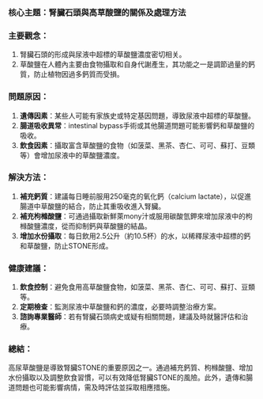 ### 核心主題：腎臟石頭與高草酸鹽的關係及處理方法

### 主要觀念：
1. 腎臟石頭的形成與尿液中超標的草酸鹽濃度密切相关。
2. 草酸鹽在人體內主要由食物攝取和自身代謝產生，其功能之一是調節過量的鈣質，防止植物因過多鈣質而受損。

### 問題原因：
1. **遺傳因素**：某些人可能有家族史或特定基因問題，導致尿液中超標的草酸鹽。
2. **腸道吸收異常**：intestinal bypass手術或其他腸道問題可能影響鈣和草酸鹽的吸收。
3. **飲食因素**：攝取富含草酸鹽的食物（如菠菜、黑茶、杏仁、可可、蘇打、豆類等）會增加尿液中的草酸鹽濃度。

### 解決方法：
1. **補充鈣質**：建議每日睡前服用250毫克的氧化鈣（calcium lactate），以促進腸道中草酸鹽的結合，防止其重吸收進入腎臟。
2. **補充枸橼酸鹽**：可通過攝取新鮮萊mony汁或服用碳酸氫鉀來增加尿液中的枸橼酸鹽濃度，從而抑制鈣與草酸鹽的結晶。
3. **增加水份攝取**：每日飲用2.5公升（約10.5杯）的水，以稀釋尿液中超標的鈣和草酸鹽，防止STONE形成。

### 健康建議：
1. **飲食控制**：避免食用高草酸鹽食物，如菠菜、黑茶、杏仁、可可、蘇打、豆類等。
2. **定期檢查**：監測尿液中草酸鹽和鈣的濃度，必要時調整治療方案。
3. **諮詢專業醫師**：若有腎臟石頭病史或疑有相關問題，建議及時就醫評估和治療。

### 總結：
高尿草酸鹽是導致腎臟STONE的重要原因之一。通過補充鈣質、枸橼酸鹽、增加水份攝取以及調整飲食習慣，可以有效降低腎臟STONE的風險。此外，遺傳和腸道問題也可能影響病情，需及時評估並採取相應措施。